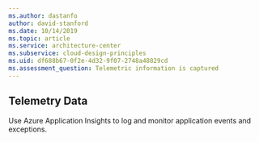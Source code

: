 ```yaml
---
ms.author: dastanfo
author: david-stanford
ms.date: 10/14/2019
ms.topic: article
ms.service: architecture-center
ms.subservice: cloud-design-principles
ms.uid: df688b67-0f2e-4d32-9f07-2748a48829cd
ms.assessment_question: Telemetric information is captured
---
```

## Telemetry Data

Use Azure Application Insights to log and monitor application events and exceptions.
